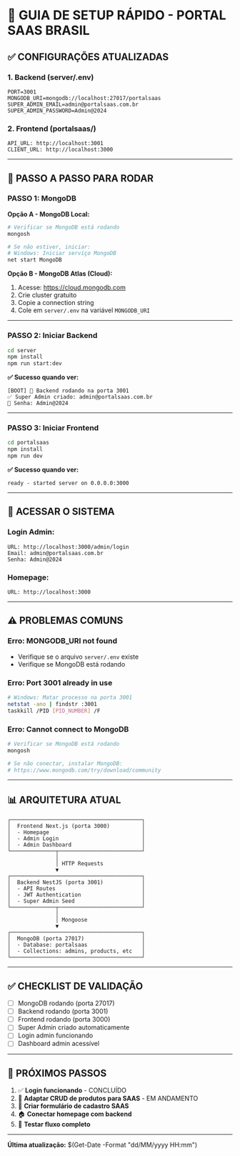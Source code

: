 # 🚀 GUIA DE SETUP RÁPIDO - PORTAL SAAS BRASIL

## ✅ CONFIGURAÇÕES ATUALIZADAS

### **1. Backend (server/.env)**
```env
PORT=3001
MONGODB_URI=mongodb://localhost:27017/portalsaas
SUPER_ADMIN_EMAIL=admin@portalsaas.com.br
SUPER_ADMIN_PASSWORD=Admin@2024
```

### **2. Frontend (portalsaas/)**
```env
API_URL: http://localhost:3001
CLIENT_URL: http://localhost:3000
```

---

## 🔧 PASSO A PASSO PARA RODAR

### **PASSO 1: MongoDB**

**Opção A - MongoDB Local:**
```bash
# Verificar se MongoDB está rodando
mongosh

# Se não estiver, iniciar:
# Windows: Iniciar serviço MongoDB
net start MongoDB
```

**Opção B - MongoDB Atlas (Cloud):**
1. Acesse: https://cloud.mongodb.com
2. Crie cluster gratuito
3. Copie a connection string
4. Cole em `server/.env` na variável `MONGODB_URI`

---

### **PASSO 2: Iniciar Backend**

```bash
cd server
npm install
npm run start:dev
```

**✅ Sucesso quando ver:**
```
[BOOT] 🚀 Backend rodando na porta 3001
✅ Super Admin criado: admin@portalsaas.com.br
🔐 Senha: Admin@2024
```

---

### **PASSO 3: Iniciar Frontend**

```bash
cd portalsaas
npm install
npm run dev
```

**✅ Sucesso quando ver:**
```
ready - started server on 0.0.0.0:3000
```

---

## 🔗 ACESSAR O SISTEMA

### **Login Admin:**
```
URL: http://localhost:3000/admin/login
Email: admin@portalsaas.com.br
Senha: Admin@2024
```

### **Homepage:**
```
URL: http://localhost:3000
```

---

## ⚠️ PROBLEMAS COMUNS

### **Erro: MONGODB_URI not found**
- Verifique se o arquivo `server/.env` existe
- Verifique se MongoDB está rodando

### **Erro: Port 3001 already in use**
```bash
# Windows: Matar processo na porta 3001
netstat -ano | findstr :3001
taskkill /PID [PID_NUMBER] /F
```

### **Erro: Cannot connect to MongoDB**
```bash
# Verificar se MongoDB está rodando
mongosh

# Se não conectar, instalar MongoDB:
# https://www.mongodb.com/try/download/community
```

---

## 📊 ARQUITETURA ATUAL

```
┌─────────────────────────────────────────┐
│  Frontend Next.js (porta 3000)          │
│  - Homepage                             │
│  - Admin Login                          │
│  - Admin Dashboard                      │
└──────────────┬──────────────────────────┘
               │
               │ HTTP Requests
               ▼
┌─────────────────────────────────────────┐
│  Backend NestJS (porta 3001)            │
│  - API Routes                           │
│  - JWT Authentication                   │
│  - Super Admin Seed                     │
└──────────────┬──────────────────────────┘
               │
               │ Mongoose
               ▼
┌─────────────────────────────────────────┐
│  MongoDB (porta 27017)                  │
│  - Database: portalsaas                 │
│  - Collections: admins, products, etc   │
└─────────────────────────────────────────┘
```

---

## ✅ CHECKLIST DE VALIDAÇÃO

- [ ] MongoDB rodando (porta 27017)
- [ ] Backend rodando (porta 3001)
- [ ] Frontend rodando (porta 3000)
- [ ] Super Admin criado automaticamente
- [ ] Login admin funcionando
- [ ] Dashboard admin acessível

---

## 🎯 PRÓXIMOS PASSOS

1. ✅ **Login funcionando** - CONCLUÍDO
2. 🔄 **Adaptar CRUD de produtos para SAAS** - EM ANDAMENTO
3. 📝 **Criar formulário de cadastro SAAS**
4. 🏠 **Conectar homepage com backend**
5. 🧪 **Testar fluxo completo**

---

**Última atualização:** $(Get-Date -Format "dd/MM/yyyy HH:mm")

